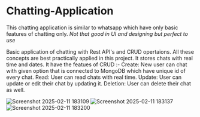 # Chatting-Application
This chatting application is similar to whatsapp which have only basic features of chatting only. *Not that good in UI and designing but perfect to use*

Basic application of chatting with Rest API's and CRUD opertaions. All these concepts are best practically applied in this project. It stores chats with real time and dates.
It have the featues of CRUD :-
                      Create: New user can chat with given option that is connected to MongoDB which have unique id of every chat.
                      Read: User can read chats with real time.
                      Update: User can update or edit their chat by updating it.
                      Deletion: User can delete their chat as well.

![Screenshot 2025-02-11 183109](https://github.com/user-attachments/assets/e287ba28-a2da-44fb-9df3-7ced6617ec01)
![Screenshot 2025-02-11 183137](https://github.com/user-attachments/assets/008622de-147d-4118-8f3f-360ac1b7426a)
![Screenshot 2025-02-11 183200](https://github.com/user-attachments/assets/63eae45c-582a-4600-9f40-3a7c811e6b5d)
